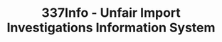 ---
bigquery: https://console.cloud.google.com/bigquery?p=patents-public-data&d=usitc_investigations&page=dataset&project=sheets-management-319211
citation: US International Trade Commission 337Info Unfair Import Investigations Information
  System
contributors: US International Trade Comission
cost: None
description: US International Trade Commission 337Info Unfair Import Investigations
  Information System contains data on investigations done under Section 337. Section
  337 declares the infringement of certain statutory intellectual property rights
  and other forms of unfair competition in import trade to be unlawful practices.
  Most Section 337 investigations involve allegations of patent or registered trademark
  infringement.
documentation: FAQ and tutorial available on the site
last_edit: Mon, 04 Apr 2022 19:10:40 GMT
location: https://pubapps2.usitc.gov/337external/
maintained_by: US International Trade Comission
schema_fields: '[''trademarkNumbers'', ''ouiiParticipation'', ''publication_number'',
  ''ouiiAttorney'', ''investigationTermDate'', ''endDateMarkmanHearing'', ''id'',
  ''scheduledEndDateEvidHear'', ''dateComplaintFiled'', ''patentNumber'', ''finalIdOnViolationIssue'',
  ''finalDetNoViolation'', ''scheduledStartDateEvidHear'', ''actualStartDateEvidHear'',
  ''actualEndDateEvidHear'', ''htsNumbers'', ''docketNo'', ''investigationType'',
  ''internalRemand'', ''patentNumbers'', ''investigationNo'', ''teoIdIssueDate'',
  ''aljAssigned'', ''reportingRequirements'', ''complainant'', ''teoIdDueDate'', ''invUnfairAct'',
  ''teoReliefGranted'', ''issueDateOtherNonFinal'', ''targetDate'', ''markmanHearing'',
  ''finalIdOnViolationDue'', ''cafcAppeals'', ''currentStatus'', ''finalDetViolation'',
  ''copyrightNumbers'', ''respondent'', ''currentActiveALJ'', ''dateCreated'', ''teoProceedingInvolved'',
  ''gcAttorney'', ''dateOfPublicationFrNotice'', ''startDateMarkmanHearing'', ''lastUpdated'',
  ''title'']'
shortname: unfair_import_investigations
tags:
- import
- legal
- trade
timeframe: 2008-2021 (prior to 2008 downloadable as a JSON file)
title: 337Info - Unfair Import Investigations Information System
uuid: 2721f5ec-e599-4890-9265-9706719fc71e
---